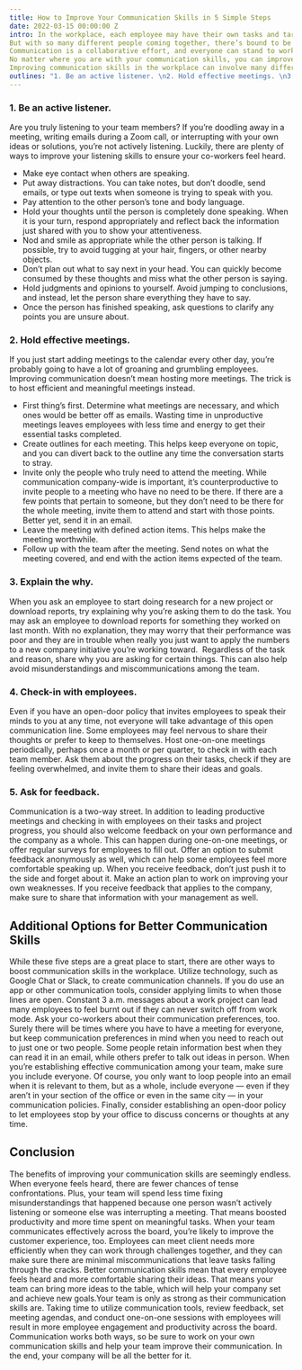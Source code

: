```yaml
---
title: How to Improve Your Communication Skills in 5 Simple Steps
date: 2022-03-15 00:00:00 Z
intro: In the workplace, each employee may have their own tasks and targets, but together, you are all working toward the same end goal.
But with so many different people coming together, there’s bound to be some friction on how to implement ideas and strategies best. The key to helping your team succeed is communication.
Communication is a collaborative effort, and everyone can stand to work on their communication skills. While some workers may feel shy and won’t share their brilliant ideas, other team members may struggle to see or understand different points of view.
No matter where you are with your communication skills, you can improve them with five simple steps, leading to a more collaborative and productive team.
Improving communication skills in the workplace can involve many different elements. 
outlines: "1. Be an active listener. \n2. Hold effective meetings. \n3. Explain the why. \n4. Check-in with employees. \n5. Ask for feedback. \nConclusion \n"
---
```


### 1. Be an active listener.

Are you truly listening to your team members? If you’re doodling away in a meeting, writing emails during a Zoom call, or interrupting with your own ideas or solutions, you’re not actively listening. Luckily, there are plenty of ways to improve your listening skills to ensure your co-workers feel heard.
- Make eye contact when others are speaking.
- Put away distractions. You can take notes, but don’t doodle, send emails, or type out texts when someone is trying to speak with you.
- Pay attention to the other person’s tone and body language.
- Hold your thoughts until the person is completely done speaking. When it is your turn, respond appropriately and reflect back the information just shared with you to show your attentiveness.
- Nod and smile as appropriate while the other person is talking. If possible, try to avoid tugging at your hair, fingers, or other nearby objects.
- Don’t plan out what to say next in your head. You can quickly become consumed by these thoughts and miss what the other person is saying.
- Hold judgments and opinions to yourself. Avoid jumping to conclusions, and instead, let the person share everything they have to say.
- Once the person has finished speaking, ask questions to clarify any points you are unsure about.

### 2. Hold effective meetings.

If you just start adding meetings to the calendar every other day, you’re probably going to have a lot of groaning and grumbling employees. Improving communication doesn’t mean hosting more meetings. The trick is to host efficient and meaningful meetings instead.
- First thing’s first. Determine what meetings are necessary, and which ones would be better off as emails. Wasting time in unproductive meetings leaves employees with less time and energy to get their essential tasks completed.
- Create outlines for each meeting. This helps keep everyone on topic, and you can divert back to the outline any time the conversation starts to stray.
- Invite only the people who truly need to attend the meeting. While communication company-wide is important, it’s counterproductive to invite people to a meeting who have no need to be there. If there are a few points that pertain to someone, but they don’t need to be there for the whole meeting, invite them to attend and start with those points. Better yet, send it in an email.
- Leave the meeting with defined action items. This helps make the meeting worthwhile.
- Follow up with the team after the meeting. Send notes on what the meeting covered, and end with the action items expected of the team.

### 3. Explain the why.

When you ask an employee to start doing research for a new project or download reports, try explaining why you’re asking them to do the task. You may ask an employee to download reports for something they worked on last month.
With no explanation, they may worry that their performance was poor and they are in trouble when really you just want to apply the numbers to a new company initiative you’re working toward. 
Regardless of the task and reason, share why you are asking for certain things. This can also help avoid misunderstandings and miscommunications among the team.

### 4. Check-in with employees.

Even if you have an open-door policy that invites employees to speak their minds to you at any time, not everyone will take advantage of this open communication line. Some employees may feel nervous to share their thoughts or prefer to keep to themselves.
Host one-on-one meetings periodically, perhaps once a month or per quarter, to check in with each team member. Ask them about the progress on their tasks, check if they are feeling overwhelmed, and invite them to share their ideas and goals.

### 5. Ask for feedback.

Communication is a two-way street. In addition to leading productive meetings and checking in with employees on their tasks and project progress, you should also welcome feedback on your own performance and the company as a whole.
This can happen during one-on-one meetings, or offer regular surveys for employees to fill out. Offer an option to submit feedback anonymously as well, which can help some employees feel more comfortable speaking up.
When you receive feedback, don’t just push it to the side and forget about it. Make an action plan to work on improving your own weaknesses. If you receive feedback that applies to the company, make sure to share that information with your management as well.

## Additional Options for Better Communication Skills

While these five steps are a great place to start, there are other ways to boost communication skills in the workplace. Utilize technology, such as Google Chat or Slack, to create communication channels.
If you do use an app or other communication tools, consider applying limits to when those lines are open. Constant 3 a.m. messages about a work project can lead many employees to feel burnt out if they can never switch off from work mode.
Ask your co-workers about their communication preferences, too. Surely there will be times where you have to have a meeting for everyone, but keep communication preferences in mind when you need to reach out to just one or two people. Some people retain information best when they can read it in an email, while others prefer to talk out ideas in person.
When you’re establishing effective communication among your team, make sure you include everyone. Of course, you only want to loop people into an email when it is relevant to them, but as a whole, include everyone — even if they aren’t in your section of the office or even in the same city — in your communication policies.
Finally, consider establishing an open-door policy to let employees stop by your office to discuss concerns or thoughts at any time.

## Conclusion

The benefits of improving your communication skills are seemingly endless. When everyone feels heard, there are fewer chances of tense confrontations. Plus, your team will spend less time fixing misunderstandings that happened because one person wasn’t actively listening or someone else was interrupting a meeting. That means boosted productivity and more time spent on meaningful tasks.
When your team communicates effectively across the board, you’re likely to improve the customer experience, too. Employees can meet client needs more efficiently when they can work through challenges together, and they can make sure there are minimal miscommunications that leave tasks falling through the cracks.
Better communication skills mean that every employee feels heard and more comfortable sharing their ideas. That means your team can bring more ideas to the table, which will help your company set and achieve new goals.Your team is only as strong as their communication skills are. Taking time to utilize communication tools, review feedback, set meeting agendas, and conduct one-on-one sessions with employees will result in more employee engagement and productivity across the board.
Communication works both ways, so be sure to work on your own communication skills and help your team improve their communication. In the end, your company will be all the better for it.

